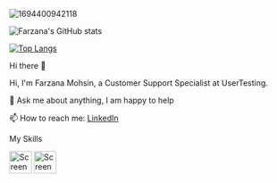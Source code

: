 
![1694400942118](https://github.com/farzana-mohsin/farzana-mohsin/assets/115650716/bf011bc2-b9cf-49e4-824f-5e626160caae)



![Farzana's GitHub stats](https://github-readme-stats.vercel.app/api?username=farzana-mohsin&show_icons=true&theme=radical)



[![Top Langs](https://github-readme-stats.vercel.app/api/top-langs/?username=farzana-mohsin)](https://github.com/anuraghazra/github-readme-stats)


Hi there 👋

Hi, I'm Farzana Mohsin, a Customer Support Specialist at UserTesting.

💬 Ask me about anything, I am happy to help

📫 How to reach me: [LinkedIn](https://www.linkedin.com/in/farzana-mohsin/)

My Skills

<img width="40" alt="Screenshot 2024-07-01 at 10 37 06 PM" src="https://github.com/farzana-mohsin/farzana-mohsin/assets/115650716/78bbd0e0-6d87-45f8-ac20-22eb9526160c">
<img width="40" alt="Screenshot 2024-07-01 at 10 37 16 PM" src="https://github.com/farzana-mohsin/farzana-mohsin/assets/115650716/7a32b2da-f7bc-46ea-91cd-c75e01b65ad6">

